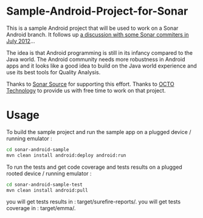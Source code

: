 Sample-Android-Project-for-Sonar
================================

This is a sample Android project that will be used to work on a Sonar Android branch.
It follows up [a discussion with some Sonar commiters in July 2012](http://comments.gmane.org/gmane.comp.java.sonar.devel/10411)...

The idea is that Android programming is still in its infancy compared to the Java world. 
The Android community needs more robustness in Android apps and it looks like a good idea to build on the Java world experience and use its best tools for Quality Analysis.

Thanks to [Sonar Source](http://www.sonarsource.org/) for supporting this effort.
Thanks to [OCTO Technology](http://www.octo.com/en) to provide us with free time to work on that project.

Usage
=====

To build the sample project and run the sample app on a plugged device / running emulator : 

```bash
cd sonar-android-sample
mvn clean install android:deploy android:run
```

To run the tests and get code coverage and tests results on a plugged rooted device / running emulator : 

```bash
cd sonar-android-sample-test
mvn clean install android:pull
```

you will get tests results in : target/surefire-reports/.
you will get tests coverage in : target/emma/.
